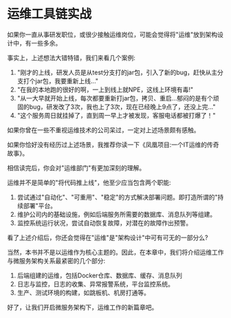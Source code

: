 # 运维工具链实战

如果你一直从事研发职位，或很少接触运维岗位，可能会觉得将"运维"放到架构设计中，有一些多余。

事实上，上述想法大错特错，我们来看几个案例:
1. "刚才的上线，研发人员是从test分支打的jar包，引入了新的bug，赶快从主分支打个jar包，我要重新上线..."
1. "在我的本地跑的很好的啊，一上到线上就NPE，这线上环境有毒!"
1. "从一大早就开始上线，每次都要重新打jar包，拷贝、重启...郁闷的是有个顽固的bug，研发改了3次，我也上了3次，现在已经晚上9点了，还没上完..."
1. "这个服务周日就挂掉了，直到周一早上才被发现，客服电话都被打爆了！"

如果你曾在一些不重视运维技术的公司呆过，一定对上述场景颇有感触。

如果你恰好没有经历过上述场景，我推荐你读一下《凤凰项目:一个IT运维的传奇故事》。

相信读完后，你会对"运维部门"有更加深刻的理解。

运维并不是简单的"将代码推上线"，他至少应当包含两个职能:
1. 尝试通过"自动化"、"可重用"、"稳定"的方式解决部署问题。即打造所谓的"持续部署"平台。
1. 维护公司内的基础设施，例如后端服务所需要的数据库、消息队列等组建。
1. 监控系统运行状况，尝试自动恢复故障，对潜在的故障作出预警。

看了上述介绍后，你还会觉得在"运维"是"架构设计"中可有可无的一部分么?

当然，本书并不是以运维作为核心主题的。因此，在本章中，我们将介绍运维工作与微服务架构关系最紧密的几个部分:
1. 后端组建的运维，包括Docker仓库、数据库、缓存、消息队列
1. 日志与监控，日志的收集、异常报警系统，平台监控系统。
1. 生产、测试环境的构建，如跳板机、机房打通等。

好了，让我们开启微服务架构下，运维工作的新篇章吧。
